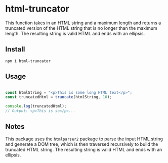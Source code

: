 # html-truncator

This function takes in an HTML string and a maximum length and returns a truncated version of the HTML string that is no longer than the maximum length. The resulting string is valid HTML and ends with an ellipsis.

## Install

`npm i html-truncator`

## Usage

```javascript

const htmlString = "<p>This is some long HTML text</p>";
const truncatedHtml = truncate(htmlString, 10);

console.log(truncatedHtml);
// Output: <p>This is so</p>...
```

## Notes

This package uses the `htmlparser2` package to parse the input HTML string and generate a DOM tree, which is then traversed recursively to build the truncated HTML string. The resulting string is valid HTML and ends with an ellipsis.
